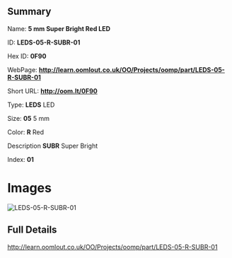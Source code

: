 

## Summary
 
Name: __5 mm Super Bright Red LED__

ID: __LEDS-05-R-SUBR-01__

Hex ID: __0F90__

WebPage: __http://learn.oomlout.co.uk/OO/Projects/oomp/part/LEDS-05-R-SUBR-01__

Short URL: __http://oom.lt/0F90__


Type: __LEDS__ LED 

Size: __05__ 5 mm 

Color: __R__ Red 

Description __SUBR__ Super Bright 

Index: __01__


# Images
![LEDS-05-R-SUBR-01](http://oomlout.com/oomp-gen/parts/LEDS-05-R-SUBR-01/LEDS-05-R-SUBR-01_420.jpg)



## Full Details

 http://learn.oomlout.co.uk/OO/Projects/oomp/part/LEDS-05-R-SUBR-01














